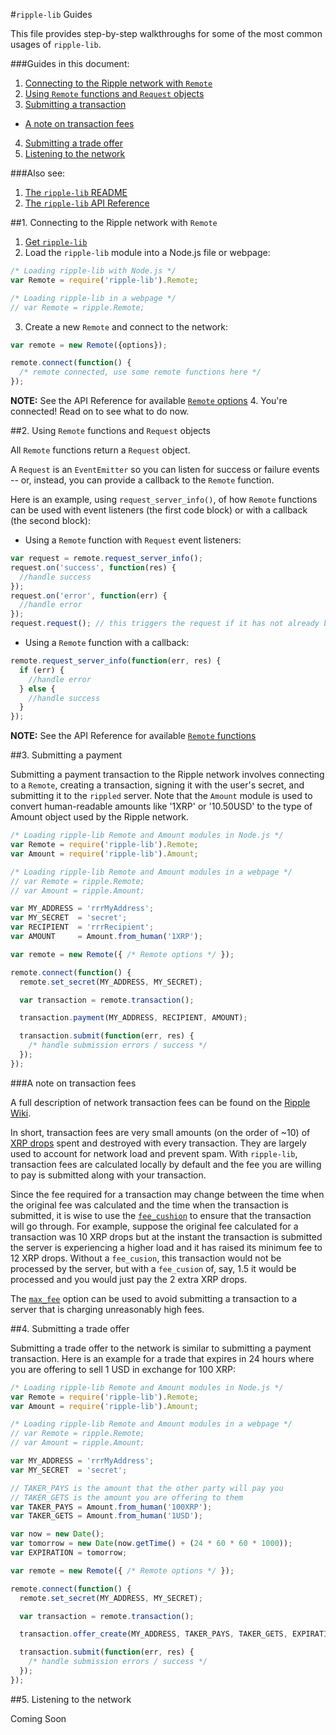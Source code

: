 #`ripple-lib` Guides

This file provides step-by-step walkthroughs for some of the most common usages of `ripple-lib`.

###Guides in this document:

1. [Connecting to the Ripple network with `Remote`](GUIDES.md#1-connecting-to-the-ripple-network-with-remote)
2. [Using `Remote` functions and `Request` objects](GUIDES.md#2-using-remote-functions-and-request-objects)
3. [Submitting a transaction](GUIDES.md#3-submitting-a-transaction)
+ [A note on transaction fees](GUIDES.md#a-note-on-transaction-fees)
4. [Submitting a trade offer](GUIDES.md#3-submitting-a-trade-offer)
5. [Listening to the network](GUIDES.md#4-listening-to-the-network)


###Also see:

1. [The `ripple-lib` README](../README.md)
2. [The `ripple-lib` API Reference](REFERENCE.md)

##1. Connecting to the Ripple network with `Remote`

1. [Get `ripple-lib`](README.md#getting-ripple-lib)
2. Load the `ripple-lib` module into a Node.js file or webpage:
  ```js
  /* Loading ripple-lib with Node.js */
  var Remote = require('ripple-lib').Remote;

  /* Loading ripple-lib in a webpage */
  // var Remote = ripple.Remote;
  ```
3. Create a new `Remote` and connect to the network:
  ```js
  var remote = new Remote({options});

  remote.connect(function() {
    /* remote connected, use some remote functions here */
  });
  ```
  __NOTE:__ See the API Reference for available [`Remote` options](REFERENCE.md#1-remote-options)
4. You're connected! Read on to see what to do now.


##2. Using `Remote` functions and `Request` objects

All `Remote` functions return a `Request` object. 

A `Request` is an `EventEmitter` so you can listen for success or failure events -- or, instead, you can provide a callback to the `Remote` function.

Here is an example, using `request_server_info()`, of how `Remote` functions can be used with event listeners (the first code block) or with a callback (the second block):

+ Using a `Remote` function with `Request` event listeners:
```js
var request = remote.request_server_info();
request.on('success', function(res) {
  //handle success
});
request.on('error', function(err) {
  //handle error
});
request.request(); // this triggers the request if it has not already been sent to the server
```

+ Using a `Remote` function with a callback:
```js
remote.request_server_info(function(err, res) {
  if (err) {
    //handle error
  } else {
    //handle success
  }
});
```

__NOTE:__ See the API Reference for available [`Remote` functions](REFERENCE.md#2-remote-functions)




##3. Submitting a payment

Submitting a payment transaction to the Ripple network involves connecting to a `Remote`, creating a transaction, signing it with the user's secret, and submitting it to the `rippled` server. Note that the `Amount` module is used to convert human-readable amounts like '1XRP' or '10.50USD' to the type of Amount object used by the Ripple network.

```js
/* Loading ripple-lib Remote and Amount modules in Node.js */ 
var Remote = require('ripple-lib').Remote;
var Amount = require('ripple-lib').Amount;

/* Loading ripple-lib Remote and Amount modules in a webpage */
// var Remote = ripple.Remote;
// var Amount = ripple.Amount;

var MY_ADDRESS = 'rrrMyAddress';
var MY_SECRET  = 'secret';
var RECIPIENT  = 'rrrRecipient';
var AMOUNT     = Amount.from_human('1XRP');

var remote = new Remote({ /* Remote options */ });

remote.connect(function() {
  remote.set_secret(MY_ADDRESS, MY_SECRET);

  var transaction = remote.transaction();

  transaction.payment(MY_ADDRESS, RECIPIENT, AMOUNT);

  transaction.submit(function(err, res) {
    /* handle submission errors / success */
  });
});
```

###A note on transaction fees

A full description of network transaction fees can be found on the [Ripple Wiki](https://ripple.com/wiki/Transaction_Fee).

In short, transaction fees are very small amounts (on the order of ~10) of [XRP drops](https://ripple.com/wiki/Ripple_credits#Notes_on_drops) spent and destroyed with every transaction. They are largely used to account for network load and prevent spam. With `ripple-lib`, transaction fees are calculated locally by default and the fee you are willing to pay is submitted along with your transaction.

Since the fee required for a transaction may change between the time when the original fee was calculated and the time when the transaction is submitted, it is wise to use the [`fee_cushion`](REFERENCE.md#1-remote-options) to ensure that the transaction will go through. For example, suppose the original fee calculated for a transaction was 10 XRP drops but at the instant the transaction is submitted the server is experiencing a higher load and it has raised its minimum fee to 12 XRP drops. Without a `fee_cusion`, this transaction would not be processed by the server, but with a `fee_cusion` of, say, 1.5 it would be processed and you would just pay the 2 extra XRP drops.

The [`max_fee`](REFERENCE.md#1-remote-options) option can be used to avoid submitting a transaction to a server that is charging unreasonably high fees.


##4. Submitting a trade offer

Submitting a trade offer to the network is similar to submitting a payment transaction. Here is an example for a trade that expires in 24 hours where you are offering to sell 1 USD in exchange for 100 XRP:

```js
/* Loading ripple-lib Remote and Amount modules in Node.js */ 
var Remote = require('ripple-lib').Remote;
var Amount = require('ripple-lib').Amount;

/* Loading ripple-lib Remote and Amount modules in a webpage */
// var Remote = ripple.Remote;
// var Amount = ripple.Amount;

var MY_ADDRESS = 'rrrMyAddress';
var MY_SECRET  = 'secret';

// TAKER_PAYS is the amount that the other party will pay you
// TAKER_GETS is the amount you are offering to them
var TAKER_PAYS = Amount.from_human('100XRP');
var TAKER_GETS = Amount.from_human('1USD');

var now = new Date();
var tomorrow = new Date(now.getTime() + (24 * 60 * 60 * 1000));
var EXPIRATION = tomorrow;

var remote = new Remote({ /* Remote options */ });

remote.connect(function() {
  remote.set_secret(MY_ADDRESS, MY_SECRET);

  var transaction = remote.transaction();

  transaction.offer_create(MY_ADDRESS, TAKER_PAYS, TAKER_GETS, EXPIRATION);

  transaction.submit(function(err, res) {
    /* handle submission errors / success */
  });
});
```

##5. Listening to the network

Coming Soon